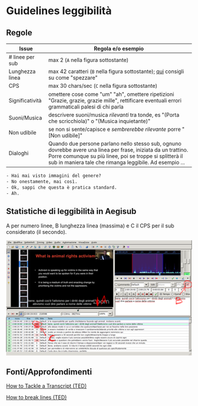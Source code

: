 # Guidelines leggibilità


## Regole

Issue | Regola e/o esempio
------|---------------
\# linee per sub     | max 2  (`A` nella figura sottostante)
Lunghezza linea      | max 42 caratteri (`B` nella figura sottostante); [qui](https://translations.ted.com/How_to_break_lines) consigli su come "spezzare"
CPS                  | max 30 chars/sec (`C` nella figura sottostante)
Significatività | omettere cose come "um" "ah", omettere ripetizioni "Grazie, grazie, grazie mille", rettificare eventuali errori grammaticali palesi di chi parla
Suoni/Musica         | descrivere suoni/musica *rilevanti* tra tonde, es "(Porta che scricchiola)" o  "(Musica inquietante)"
Non udibile | se non si sente/capisce e *sembrerebbe rilevante* porre "[Non udibile]"
Dialoghi | Quando due persone parlano nello stesso sub, ognuno dovrebbe avere una linea per frase, iniziata da un trattino. Porre comunque su più linee, poi se troppe si splitterà il sub in maniera tale che rimanga leggibile. Ad esempio ...
```
- Hai mai visto immagini del genere?
- No onestamente, mai così.
- Ok, sappi che questa è pratica standard.
- Ah.
```

<!-- Minimum duration | Subtitles should be at least 0.7 seconds. -->
<!-- Maximum duration | Split subtitles longer than 7 seconds. -->

<!-- Speaker identification Identify off-screen and unclear speakers in parentheses. -->
<!-- 	ex: (Michael) Wait for me! -->
<!-- 		Foreign language Identify relevant speech in foreign language. -->
<!-- 		ex: (Russian): Thank you. -->

## Statistiche di leggibilità in Aegisub

A per numero linee, B lunghezza linea (massima) e C il CPS per il sub
considerato (il secondo).

![stat_leggibilita_aegisub](../img/stat_leggibilita_aegisub.png)


## Fonti/Approfondimenti

[How to Tackle a Transcript (TED)](https://translations.ted.com/How_to_Tackle_a_Transcript)

[How to break lines (TED)](https://translations.ted.com/How_to_break_lines)
